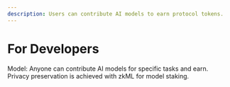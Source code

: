 ```yaml
---
description: Users can contribute AI models to earn protocol tokens.
---
```


# For Developers

Model: Anyone can contribute AI models for specific tasks and earn. Privacy preservation is achieved with zkML for model staking.
